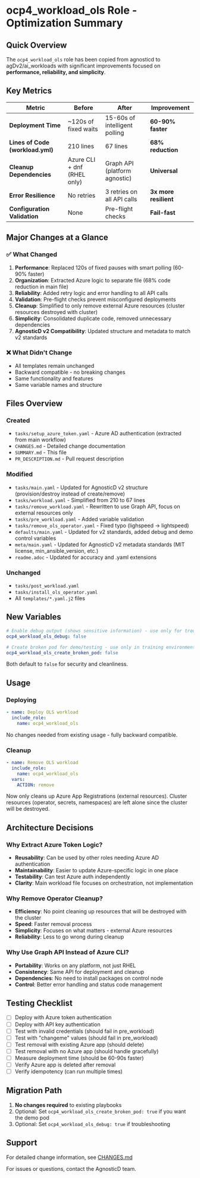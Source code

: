 # ocp4_workload_ols Role - Optimization Summary

## Quick Overview

The `ocp4_workload_ols` role has been copied from agnosticd to agDv2/ai_workloads with significant improvements focused on **performance, reliability, and simplicity**.

## Key Metrics

| Metric | Before | After | Improvement |
|--------|--------|-------|-------------|
| **Deployment Time** | ~120s of fixed waits | 15-60s of intelligent polling | **60-90% faster** |
| **Lines of Code (workload.yml)** | 210 lines | 67 lines | **68% reduction** |
| **Cleanup Dependencies** | Azure CLI + dnf (RHEL only) | Graph API (platform agnostic) | **Universal** |
| **Error Resilience** | No retries | 3 retries on all API calls | **3x more resilient** |
| **Configuration Validation** | None | Pre-flight checks | **Fail-fast** |

## Major Changes at a Glance

### ✅ What Changed

1. **Performance**: Replaced 120s of fixed pauses with smart polling (60-90% faster)
2. **Organization**: Extracted Azure logic to separate file (68% code reduction in main file)
3. **Reliability**: Added retry logic and error handling to all API calls
4. **Validation**: Pre-flight checks prevent misconfigured deployments
5. **Cleanup**: Simplified to only remove external Azure resources (cluster resources destroyed with cluster)
6. **Simplicity**: Consolidated duplicate code, removed unnecessary dependencies
7. **AgnosticD v2 Compatibility**: Updated structure and metadata to match v2 standards

### ❌ What Didn't Change

- All templates remain unchanged
- Backward compatible - no breaking changes
- Same functionality and features
- Same variable names and structure

## Files Overview

### Created
- `tasks/setup_azure_token.yaml` - Azure AD authentication (extracted from main workflow)
- `CHANGES.md` - Detailed change documentation
- `SUMMARY.md` - This file
- `PR_DESCRIPTION.md` - Pull request description

### Modified
- `tasks/main.yaml` - Updated for AgnosticD v2 structure (provision/destroy instead of create/remove)
- `tasks/workload.yaml` - Simplified from 210 to 67 lines
- `tasks/remove_workload.yaml` - Rewritten to use Graph API, focus on external resources only
- `tasks/pre_workload.yaml` - Added variable validation
- `tasks/remove_ols_operator.yaml` - Fixed typo (lighspeed → lightspeed)
- `defaults/main.yaml` - Updated for v2 standards, added debug and demo control variables
- `meta/main.yaml` - Updated for AgnosticD v2 metadata standards (MIT license, min_ansible_version, etc.)
- `readme.adoc` - Updated for accuracy and .yaml extensions

### Unchanged
- `tasks/post_workload.yaml`
- `tasks/install_ols_operator.yaml`
- All `templates/*.yaml.j2` files

## New Variables

```yaml
# Enable debug output (shows sensitive information) - use only for troubleshooting
ocp4_workload_ols_debug: false

# Create broken pod for demo/testing - use only in training environments
ocp4_workload_ols_create_broken_pod: false
```

Both default to `false` for security and cleanliness.

## Usage

### Deploying
```yaml
- name: Deploy OLS workload
  include_role:
    name: ocp4_workload_ols
```

No changes needed from existing usage - fully backward compatible.

### Cleanup
```yaml
- name: Remove OLS workload
  include_role:
    name: ocp4_workload_ols
  vars:
    ACTION: remove
```

Now only cleans up Azure App Registrations (external resources). Cluster resources (operator, secrets, namespaces) are left alone since the cluster will be destroyed.

## Architecture Decisions

### Why Extract Azure Token Logic?
- **Reusability**: Can be used by other roles needing Azure AD authentication
- **Maintainability**: Easier to update Azure-specific logic in one place
- **Testability**: Can test Azure auth independently
- **Clarity**: Main workload file focuses on orchestration, not implementation

### Why Remove Operator Cleanup?
- **Efficiency**: No point cleaning up resources that will be destroyed with the cluster
- **Speed**: Faster removal process
- **Simplicity**: Focuses on what matters - external Azure resources
- **Reliability**: Less to go wrong during cleanup

### Why Use Graph API Instead of Azure CLI?
- **Portability**: Works on any platform, not just RHEL
- **Consistency**: Same API for deployment and cleanup
- **Dependencies**: No need to install packages on control node
- **Control**: Better error handling and status code management

## Testing Checklist

- [ ] Deploy with Azure token authentication
- [ ] Deploy with API key authentication
- [ ] Test with invalid credentials (should fail in pre_workload)
- [ ] Test with "changeme" values (should fail in pre_workload)
- [ ] Test removal with existing Azure app (should delete)
- [ ] Test removal with no Azure app (should handle gracefully)
- [ ] Measure deployment time (should be 60-90s faster)
- [ ] Verify Azure app is deleted after removal
- [ ] Verify idempotency (can run multiple times)

## Migration Path

1. **No changes required** to existing playbooks
2. Optional: Set `ocp4_workload_ols_create_broken_pod: true` if you want the demo pod
3. Optional: Set `ocp4_workload_ols_debug: true` if troubleshooting

## Support

For detailed change information, see [CHANGES.md](CHANGES.md)

For issues or questions, contact the AgnosticD team.
